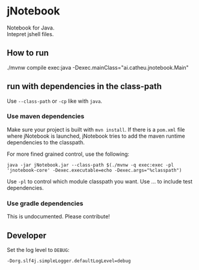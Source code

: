 # jNotebook

Notebook for Java.   
Intepret jshell files.

## How to run

./mvnw compile exec:java -Dexec.mainClass="ai.catheu.jnotebook.Main"


## run with dependencies in the class-path

Use `--class-path` or `-cp` like with `java`.

### Use maven dependencies
Make sure your project is built with `mvn install`.
If there is a `pom.xml` file where jNotebook is launched, jNotebook tries to add the maven runtime dependencies to the classpath.

For more fined grained control, use the following: 
```
java -jar jNotebook.jar --class-path $(./mvnw -q exec:exec -pl 'jnotebook-core' -Dexec.executable=echo -Dexec.args="%classpath")
```
Use `-pl` to control which module classpath you want. Use ... to include test dependencies.


### Use gradle dependencies
This is undocumented. Please contribute!

## Developer
Set the log level to `DEBUG`: 
```
-Dorg.slf4j.simpleLogger.defaultLogLevel=debug
```

